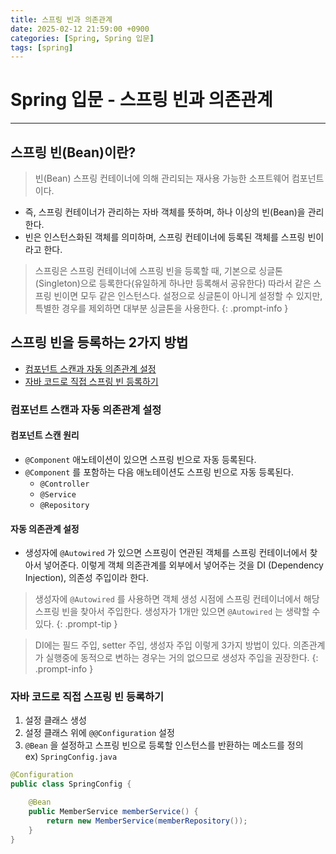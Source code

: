 ```yaml
---
title: 스프링 빈과 의존관계
date: 2025-02-12 21:59:00 +0900
categories: [Spring, Spring 입문]
tags: [spring]
---
```


# Spring 입문 - 스프링 빈과 의존관계
---
## 스프링 빈(Bean)이란?
> 빈(Bean) 스프링 컨테이너에 의해 관리되는 재사용 가능한 소프트웨어 컴포넌트이다. 

- 즉, 스프링 컨테이너가 관리하는 자바 객체를 뜻하며, 하나 이상의 빈(Bean)을 관리한다.
- 빈은 인스턴스화된 객체를 의미하며, 스프링 컨테이너에 등록된 객체를 스프링 빈이라고 한다.

> 스프링은 스프링 컨테이너에 스프링 빈을 등록할 때, 기본으로 싱글톤(Singleton)으로 등록한다(유일하게 하나만 등록해서 공유한다) 따라서 같은 스프링 빈이면 모두 같은 인스턴스다. 설정으로 싱글톤이 아니게 설정할 수 있지만, 특별한 경우를 제외하면 대부분 싱글톤을 사용한다.
{: .prompt-info }

## 스프링 빈을 등록하는 2가지 방법
- [컴포넌트 스캔과 자동 의존관계 설정](#컴포넌트-스캔과-자동-의존관계-설정)
- [자바 코드로 직접 스프링 빈 등록하기](#자바-코드로-직접-스프링-빈-등록하기)

### 컴포넌트 스캔과 자동 의존관계 설정
#### 컴포넌트 스캔 원리
- `@Component` 애노테이션이 있으면 스프링 빈으로 자동 등록된다.
- `@Component` 를 포함하는 다음 애노테이션도 스프링 빈으로 자동 등록된다.
  - `@Controller`
  - `@Service`
  - `@Repository`

#### 자동 의존관계 설정
- 생성자에 `@Autowired` 가 있으면 스프링이 연관된 객체를 스프링 컨테이너에서 찾아서 넣어준다. 이렇게
객체 의존관계를 외부에서 넣어주는 것을 DI (Dependency Injection), 의존성 주입이라 한다.

> 생성자에 `@Autowired` 를 사용하면 객체 생성 시점에 스프링 컨테이너에서 해당 스프링 빈을 찾아서 주입한다. 생성자가 1개만 있으면 `@Autowired` 는 생략할 수 있다.
{: .prompt-tip }

> DI에는 필드 주입, setter 주입, 생성자 주입 이렇게 3가지 방법이 있다. 의존관계가 실행중에 동적으로 변하는 경우는 거의 없으므로 생성자 주입을 권장한다.
{: .prompt-info }

### 자바 코드로 직접 스프링 빈 등록하기
1. 설정 클래스 생성
2. 설정 클래스 위에 `@@Configuration` 설정
2. `@Bean` 을 설정하고 스프링 빈으로 등록할 인스턴스를 반환하는 메소드를 정의  
ex) `SpringConfig.java`
```java
@Configuration
public class SpringConfig {

    @Bean
    public MemberService memberService() {
        return new MemberService(memberRepository());
    }
}
```